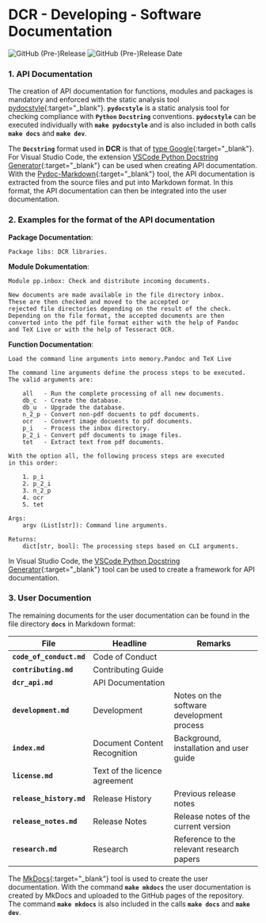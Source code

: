 # DCR - Developing - Software Documentation

![GitHub (Pre-)Release](https://img.shields.io/github/v/release/KonnexionsGmbH/dcr?include_prereleases)
![GitHub (Pre-)Release Date](https://img.shields.io/github/release-date-pre/KonnexionsGmbh/dcr)

### 1. API Documentation

The creation of API documentation for functions, modules and packages is mandatory and enforced with the static analysis tool [pydocstyle](https://github.com/PyCQA/pydocstyle){:target="_blank"}.
**`pydocstyle`** is a static analysis tool for checking compliance with **`Python`** **`Docstring`** conventions.
**`pydocstyle`** can be executed individually with **`make pydocstyle`** and is also included in both calls **`make docs`** and  **`make dev`**.

The **`Docstring`** format used in **DCR** is that of [type Google](https://github.com/google/styleguide/blob/gh-pages/pyguide.md#383-functions-and-methods){:target="_blank"}. 
For Visual Studio Code, the extension [VSCode Python Docstring Generator](https://github.com/NilsJPWerner/autoDocstring){:target="_blank"} can be used when creating API documentation.  
With the [Pydoc-Markdown](https://github.com/NiklasRosenstein/pydoc-markdown){:target="_blank"} tool, the API documentation is extracted from the source files and put into Markdown format. 
In this format, the API documentation can then be integrated into the user documentation.

### 2. Examples for the format of the API documentation

**Package Documentation**:

    Package libs: DCR libraries.

**Module Dokumentation**:

    Module pp.inbox: Check and distribute incoming documents.
  
    New documents are made available in the file directory inbox.
    These are then checked and moved to the accepted or
    rejected file directories depending on the result of the check.
    Depending on the file format, the accepted documents are then
    converted into the pdf file format either with the help of Pandoc
    and TeX Live or with the help of Tesseract OCR.

**Function  Documentation**:

    Load the command line arguments into memory.Pandoc and TeX Live

    The command line arguments define the process steps to be executed.
    The valid arguments are:

        all   - Run the complete processing of all new documents.
        db_c  - Create the database.
        db_u  - Upgrade the database.
        n_2_p - Convert non-pdf docuents to pdf documents.
        ocr   - Convert image docuents to pdf documents.
        p_i   - Process the inbox directory.
        p_2_i - Convert pdf documents to image files.
        tet   - Extract text from pdf documents.

    With the option all, the following process steps are executed
    in this order:

        1. p_i
        2. p_2_i
        3. n_2_p
        4. ocr
        5. tet

    Args:
        argv (List[str]): Command line arguments.

    Returns:
        dict[str, bool]: The processing steps based on CLI arguments.

In Visual Studio Code, the [VSCode Python Docstring Generator](https://github.com/NilsJPWerner/autoDocstring){:target="_blank"} tool can be used to create a framework for API documentation.

### 3. User Documention

The remaining documents for the user documentation can be found in the file directory **`docs`** in Markdown format:

| File                     | Headline                      | Remarks                                   |
|--------------------------|-------------------------------|-------------------------------------------|
| **`code_of_conduct.md`** | Code of Conduct               |                                           |
| **`contributing.md`**    | Contributing Guide            |                                           |
| **`dcr_api.md`**         | API Documentation             |                                           |
| **`development.md`**     | Development                   | Notes on the software development process |
| **`index.md`**           | Document Content Recognition  | Background, installation and user guide   |
| **`license.md`**         | Text of the licence agreement |                                           |
| **`release_history.md`** | Release History               | Previous release notes                    |
| **`release_notes.md`**   | Release Notes                 | Release notes of the current version      |
| **`research.md`**        | Research                      | Reference to the relevant research papers |

The [MkDocs](https://github.com/mkdocs/mkdocs){:target="_blank"} tool is used to create the user documentation. 
With the command **`make mkdocs`** the user documentation is created by MkDocs and uploaded to the GitHub pages of the repository.
The command **`make mkdocs`** is also included in the calls **`make docs`** and **`make dev`**.
